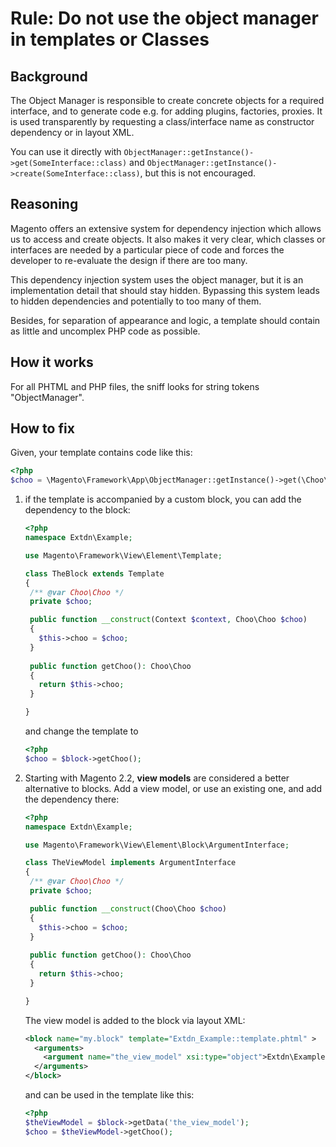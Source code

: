 # Rule: Do not use the object manager in templates or Classes
## Background
The Object Manager is responsible to create concrete objects for a required interface, and to generate code e.g. for adding plugins, factories, proxies.
It is used transparently by requesting a class/interface name as constructor dependency or in layout XML.

You can use it directly with `ObjectManager::getInstance()->get(SomeInterface::class)` and `ObjectManager::getInstance()->create(SomeInterface::class)`, but this is not encouraged.

## Reasoning
Magento offers an extensive system for dependency injection which allows us to access and create objects. It also makes it
very clear, which classes or interfaces are needed by a particular piece of code and forces the developer to re-evaluate
the design if there are too many. 

This dependency injection system uses the object manager, but it is an implementation detail that should stay hidden.
Bypassing this system leads to hidden dependencies and potentially to too many of them.

Besides, for separation of appearance and logic, a template should contain as little and uncomplex PHP code as possible.

## How it works
For all PHTML and PHP files, the sniff looks for string tokens "ObjectManager".

## How to fix
Given, your template contains code like this:

```php
<?php
$choo = \Magento\Framework\App\ObjectManager::getInstance()->get(\Choo\Choo::class);
```

1. if the template is accompanied by a custom block, you can add the dependency to the block:

    ```php
   <?php
   namespace Extdn\Example;

   use Magento\Framework\View\Element\Template;

   class TheBlock extends Template
   {
     /** @var Choo\Choo */
     private $choo;

     public function __construct(Context $context, Choo\Choo $choo)
     {
       $this->choo = $choo;   
     }
  
     public function getChoo(): Choo\Choo
     {
       return $this->choo;   
     }

   }
   ```
   
   and change the template to
   
   ```php
   <?php
   $choo = $block->getChoo();
   ```
2. Starting with Magento 2.2, **view models** are considered a better alternative to blocks. Add a view model, or use an existing one,
and add the dependency there:

    ```php
   <?php
   namespace Extdn\Example;

   use Magento\Framework\View\Element\Block\ArgumentInterface;

   class TheViewModel implements ArgumentInterface
   {
     /** @var Choo\Choo */
     private $choo;

     public function __construct(Choo\Choo $choo)
     {
       $this->choo = $choo;   
     }
  
     public function getChoo(): Choo\Choo
     {
       return $this->choo;   
     }

   }
   ``` 
   
   The view model is added to the block via layout XML:
   
   ```xml 
   <block name="my.block" template="Extdn_Example::template.phtml" >
     <arguments>
       <argument name="the_view_model" xsi:type="object">Extdn\Example\TheViewModel</argument>
     </arguments>
   </block>
   ``` 

   and can be used in the template like this:
   
   ```php
   <?php
   $theViewModel = $block->getData('the_view_model');
   $choo = $theViewModel->getChoo();
   ```
